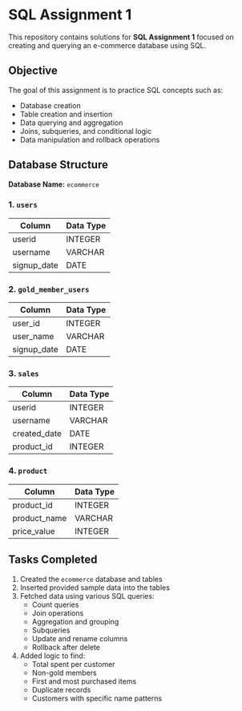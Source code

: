 # SQL Assignment 1
 
This repository contains solutions for **SQL Assignment 1** focused on creating and querying an e-commerce database using SQL.
 
## Objective
 
The goal of this assignment is to practice SQL concepts such as:
 
- Database creation
- Table creation and insertion
- Data querying and aggregation
- Joins, subqueries, and conditional logic
- Data manipulation and rollback operations
 
## Database Structure
 
**Database Name:** `ecommerce`
 
### 1. `users`
| Column        | Data Type |
|---------------|-----------|
| userid        | INTEGER   |
| username      | VARCHAR   |
| signup_date   | DATE      |
 
### 2. `gold_member_users`
| Column        | Data Type |
|---------------|-----------|
| user_id       | INTEGER   |
| user_name     | VARCHAR   |
| signup_date   | DATE      |
 
### 3. `sales`
| Column        | Data Type |
|---------------|-----------|
| userid        | INTEGER   |
| username      | VARCHAR   |
| created_date  | DATE      |
| product_id    | INTEGER   |
 
### 4. `product`
| Column        | Data Type |
|---------------|-----------|
| product_id    | INTEGER   |
| product_name  | VARCHAR   |
| price_value   | INTEGER   |
 
## Tasks Completed
 
1. Created the `ecommerce` database and tables
2. Inserted provided sample data into the tables
3. Fetched data using various SQL queries:
   - Count queries
   - Join operations
   - Aggregation and grouping
   - Subqueries
   - Update and rename columns
   - Rollback after delete
4. Added logic to find:
   - Total spent per customer
   - Non-gold members
   - First and most purchased items
   - Duplicate records
   - Customers with specific name patterns
 
